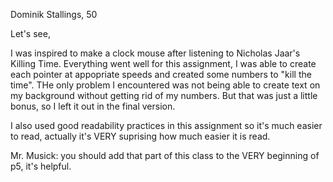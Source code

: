 Dominik Stallings, 50

Let's see,

I was inspired to make a clock mouse after listening to Nicholas Jaar's Killing Time. Everything went well for this assignment, I was able to create each pointer at appopriate speeds and created some numbers to "kill the time". THe only problem I encountered was not being able to create text on my background without getting rid of my numbers. But that was just a little bonus, so I left it out in the final version. 

I also used good readability practices in this assignment so it's much easier to read, actually it's VERY suprising how much easier it is read.

Mr. Musick: you should add that part of this class to the VERY beginning of p5, it's helpful.
